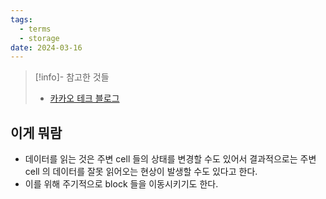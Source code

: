 ```yaml
---
tags:
  - terms
  - storage
date: 2024-03-16
---
```

> [!info]- 참고한 것들
> - [카카오 테크 블로그](https://tech.kakao.com/2016/07/15/coding-for-ssd-part-3)

## 이게 뭐람

- 데이터를 읽는 것은 주변 cell 들의 상태를 변경할 수도 있어서 결과적으로는 주변 cell 의 데이터를 잘못 읽어오는 현상이 발생할 수도 있다고 한다.
- 이를 위해 주기적으로 block 들을 이동시키기도 한다.